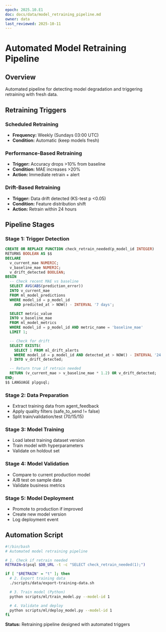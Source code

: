 ```yaml
---
epoch: 2025.10.E1
doc: docs/data/model_retraining_pipeline.md
owner: data
last_reviewed: 2025-10-11
---
```


# Automated Model Retraining Pipeline

## Overview

Automated pipeline for detecting model degradation and triggering retraining with fresh data.

## Retraining Triggers

### Scheduled Retraining

- **Frequency:** Weekly (Sundays 03:00 UTC)
- **Condition:** Automatic (keep models fresh)

### Performance-Based Retraining

- **Trigger:** Accuracy drops >10% from baseline
- **Condition:** MAE increases >20%
- **Action:** Immediate retrain + alert

### Drift-Based Retraining

- **Trigger:** Data drift detected (KS-test p <0.05)
- **Condition:** Feature distribution shift
- **Action:** Retrain within 24 hours

## Pipeline Stages

### Stage 1: Trigger Detection

```sql
CREATE OR REPLACE FUNCTION check_retrain_needed(p_model_id INTEGER)
RETURNS BOOLEAN AS $$
DECLARE
  v_current_mae NUMERIC;
  v_baseline_mae NUMERIC;
  v_drift_detected BOOLEAN;
BEGIN
  -- Check recent MAE vs baseline
  SELECT AVG(ABS(prediction_error))
  INTO v_current_mae
  FROM ml_model_predictions
  WHERE model_id = p_model_id
    AND predicted_at > NOW() - INTERVAL '7 days';

  SELECT metric_value
  INTO v_baseline_mae
  FROM ml_model_metrics
  WHERE model_id = p_model_id AND metric_name = 'baseline_mae'
  LIMIT 1;

  -- Check for drift
  SELECT EXISTS(
    SELECT 1 FROM ml_drift_alerts
    WHERE model_id = p_model_id AND detected_at > NOW() - INTERVAL '24 hours'
  ) INTO v_drift_detected;

  -- Return true if retrain needed
  RETURN (v_current_mae > v_baseline_mae * 1.2) OR v_drift_detected;
END;
$$ LANGUAGE plpgsql;
```

### Stage 2: Data Preparation

- Extract training data from agent_feedback
- Apply quality filters (safe_to_send != false)
- Split train/validation/test (70/15/15)

### Stage 3: Model Training

- Load latest training dataset version
- Train model with hyperparameters
- Validate on holdout set

### Stage 4: Model Validation

- Compare to current production model
- A/B test on sample data
- Validate business metrics

### Stage 5: Model Deployment

- Promote to production if improved
- Create new model version
- Log deployment event

## Automation Script

```bash
#!/bin/bash
# Automated model retraining pipeline

# 1. Check if retrain needed
RETRAIN=$(psql $DB_URL -t -c "SELECT check_retrain_needed(1);")

if [ "$RETRAIN" = "t" ]; then
  # 2. Export training data
  ./scripts/data/export-training-data.sh

  # 3. Train model (Python)
  python scripts/ml/train_model.py --model-id 1

  # 4. Validate and deploy
  python scripts/ml/deploy_model.py --model-id 1
fi
```

**Status:** Retraining pipeline designed with automated triggers
